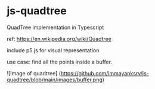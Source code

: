 # js-quadtree

QuadTree implementation in Typescript

ref: https://en.wikipedia.org/wiki/Quadtree

include p5.js for visual representation 

use case: find all the points inside a buffer.

![Image of quadtree]
(https://github.com/immayanksrv/js-quadtree/blob/main/images/buffer.png)

